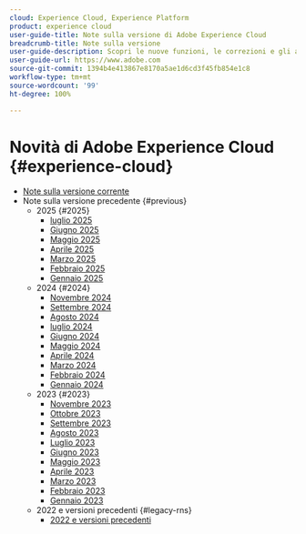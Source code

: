 ```yaml
---
cloud: Experience Cloud, Experience Platform
product: experience cloud
user-guide-title: Note sulla versione di Adobe Experience Cloud
breadcrumb-title: Note sulla versione
user-guide-description: Scopri le nuove funzioni, le correzioni e gli avvisi importanti di Adobe Experience Cloud ed Experience Platform.
user-guide-url: https://www.adobe.com
source-git-commit: 1394b4e413867e8170a5ae1d6cd3f45fb854e1c8
workflow-type: tm+mt
source-wordcount: '99'
ht-degree: 100%

---
```



# Novità di Adobe Experience Cloud {#experience-cloud}

+ [Note sulla versione corrente](current.md)
+ Note sulla versione precedente {#previous}
   + 2025 {#2025}
      + [luglio 2025](c-legacy-releases/2025/07162025.md)
      + [Giugno 2025](c-legacy-releases/2025/06182025.md)
      + [Maggio 2025](c-legacy-releases/2025/05142025.md)
      + [Aprile 2025](c-legacy-releases/2025/04162025.md)
      + [Marzo 2025](c-legacy-releases/2025/03122025.md)
      + [Febbraio 2025](c-legacy-releases/2025/02122025.md)
      + [Gennaio 2025](c-legacy-releases/2025/01222025.md)
   + 2024 {#2024}
      + [Novembre 2024](c-legacy-releases/2024/10232024.md)
      + [Settembre 2024](c-legacy-releases/2024/09122024.md)
      + [Agosto 2024](c-legacy-releases/2024/09142023.md)
      + [luglio 2024](c-legacy-releases/2024/07172024.md)
      + [Giugno 2024](c-legacy-releases/2024/06122024.md)
      + [Maggio 2024](c-legacy-releases/2024/05152024.md)
      + [Aprile 2024](c-legacy-releases/2024/04172024.md)
      + [Marzo 2024](c-legacy-releases/2024/03132024.md)
      + [Febbraio 2024](c-legacy-releases/2024/02142024.md)
      + [Gennaio 2024](c-legacy-releases/2024/01112024.md)
   + 2023 {#2023}
      + [Novembre 2023](c-legacy-releases/2023/10252023.md)
      + [Ottobre 2023](c-legacy-releases/2023/10042023.md)
      + [Settembre 2023](c-legacy-releases/2023/09132023.md)
      + [Agosto 2023](c-legacy-releases/2023/08092023.md)
      + [Luglio 2023](c-legacy-releases/2023/07122023.md)
      + [Giugno 2023](c-legacy-releases/2023/06072023.md)
      + [Maggio 2023](c-legacy-releases/2023/05102023.md)
      + [Aprile 2023](c-legacy-releases/2023/04122023.md)
      + [Marzo 2023](c-legacy-releases/2023/03082023.md)
      + [Febbraio 2023](c-legacy-releases/2023/02082023.md)
      + [Gennaio 2023](c-legacy-releases/2023/01112023.md)
   + 2022 e versioni precedenti {#legacy-rns}
      + [2022 e versioni precedenti](c-legacy-releases/2022-earlier.md)